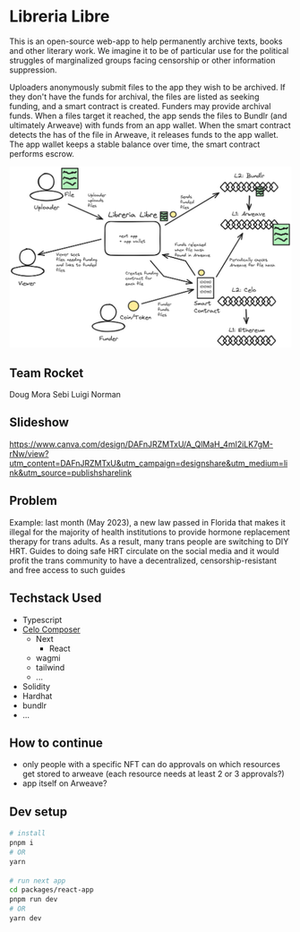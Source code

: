 # Libreria Libre
This is an open-source web-app to help permanently archive texts, books and other literary work. We imagine it to be of particular use for the political struggles of marginalized groups facing censorship or other information suppression.

Uploaders anonymously submit files to the app they wish to be archived. If they don't have the funds for archival, the files are listed as seeking funding, and a smart contract is created. Funders may provide archival funds. When a files target it reached, the app sends the files to Bundlr (and ultimately Arweave) with funds from an app wallet. When the smart contract detects the has of the file in Arweave, it releases funds to the app wallet. The app wallet keeps a stable balance over time, the smart contract performs escrow.

![](overview.png)

## Team Rocket
Doug
Mora
Sebi 
Luigi 
Norman

## Slideshow
https://www.canva.com/design/DAFnJRZMTxU/A_QlMaH_4mI2iLK7gM-rNw/view?utm_content=DAFnJRZMTxU&utm_campaign=designshare&utm_medium=link&utm_source=publishsharelink

## Problem
Example: last month (May 2023), a new law passed in Florida that makes it illegal for the majority of health institutions to provide hormone replacement therapy for trans adults. As a result, many trans people are switching to DIY HRT. Guides to doing safe HRT circulate on the social media and it would profit the trans community to have a decentralized, censorship-resistant and free access to such guides

## Techstack Used
- Typescript
- [Celo Composer](https://github.com/celo-org/celo-composer) 
    - Next  
        - React
    - wagmi
    - tailwind
    - ...
- Solidity
- Hardhat
- bundlr
- ...

## How to continue
- only people with a specific NFT can do approvals on which resources get stored to arweave (each resource needs at least 2 or 3 approvals?) 
- app itself on Arweave?

## Dev setup 
```bash
# install
pnpm i
# OR
yarn

# run next app
cd packages/react-app
pnpm run dev
# OR
yarn dev
```
